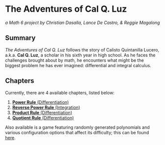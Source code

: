 # The Adventures of Cal Q. Luz
*a Math 6 project by Christian Dasalla, Lance De Castro, & Reggie Magalong*

## Summary
*The Adventures of Cal Q. Luz* follows the story of Calisto Quintanilla Lucero, a.k.a. **Cal Q. Luz**, a scholar in his sixth year in high school. As he faces the challenges brought about by math, he encounters what might be the biggest problem he has ever imagined: differential and integral calculus.

## Chapters
Currently, there are 4 available chapters, listed below:
1. [**Power Rule** (Differentiation)](https://xtianfdasalla.github.io/m6q2proj/1/)
2. [**Reverse Power Rule** (Integration)](https://xtianfdasalla.github.io/m6q2proj/2/)
3. [**Product Rule** (Differentiation)](https://xtianfdasalla.github.io/m6q2proj/3/)
4. [**Quotient Rule** (Differentiation)](https://xtianfdasalla.github.io/m6q2proj/4/)

Also available is a game featuring randomly generated polynomials and various configuration options that affect its difficulty; this can be found [here](https://xtianfdasalla.github.io/m6q2proj).
